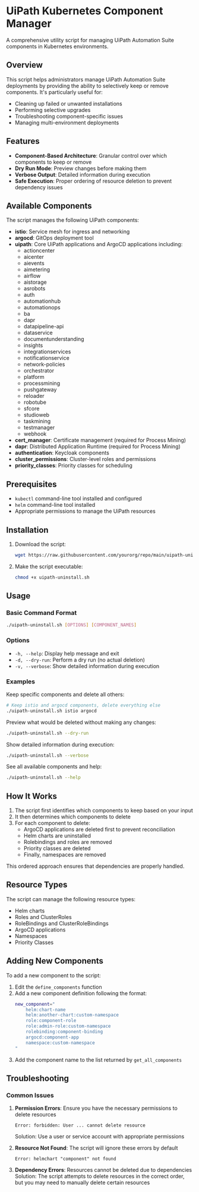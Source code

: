 # UiPath Kubernetes Component Manager

A comprehensive utility script for managing UiPath Automation Suite components in Kubernetes environments.

## Overview

This script helps administrators manage UiPath Automation Suite deployments by providing the ability to selectively keep or remove components. It's particularly useful for:

- Cleaning up failed or unwanted installations
- Performing selective upgrades
- Troubleshooting component-specific issues
- Managing multi-environment deployments

## Features

- **Component-Based Architecture**: Granular control over which components to keep or remove
- **Dry Run Mode**: Preview changes before making them
- **Verbose Output**: Detailed information during execution
- **Safe Execution**: Proper ordering of resource deletion to prevent dependency issues

## Available Components

The script manages the following UiPath components:

- **istio**: Service mesh for ingress and networking
- **argocd**: GitOps deployment tool
- **uipath**: Core UiPath applications and ArgoCD applications including:
    - actioncenter
    - aicenter
    - aievents
    - aimetering
    - airflow
    - aistorage
    - asrobots
    - auth
    - automationhub
    - automationops
    - ba
    - dapr
    - datapipeline-api
    - dataservice
    - documentunderstanding
    - insights
    - integrationservices
    - notificationservice
    - network-policies
    - orchestrator
    - platform
    - processmining
    - pushgateway
    - reloader
    - robotube
    - sfcore
    - studioweb
    - taskmining
    - testmanager
    - webhook
- **cert_manager**: Certificate management (required for Process Mining)
- **dapr**: Distributed Application Runtime (required for Process Mining)
- **authentication**: Keycloak components
- **cluster_permissions**: Cluster-level roles and permissions
- **priority_classes**: Priority classes for scheduling

## Prerequisites

- `kubectl` command-line tool installed and configured
- `helm` command-line tool installed
- Appropriate permissions to manage the UiPath resources

## Installation

1. Download the script:
   ```bash
   wget https://raw.githubusercontent.com/yourorg/repo/main/uipath-uninstall.sh
   ```

2. Make the script executable:
   ```bash
   chmod +x uipath-uninstall.sh
   ```

## Usage

### Basic Command Format

```bash
./uipath-uninstall.sh [OPTIONS] [COMPONENT_NAMES]
```

### Options

- `-h, --help`: Display help message and exit
- `-d, --dry-run`: Perform a dry run (no actual deletion)
- `-v, --verbose`: Show detailed information during execution

### Examples

Keep specific components and delete all others:
```bash
# Keep istio and argocd components, delete everything else
./uipath-uninstall.sh istio argocd
```

Preview what would be deleted without making any changes:
```bash
./uipath-uninstall.sh --dry-run
```

Show detailed information during execution:
```bash
./uipath-uninstall.sh --verbose
```

See all available components and help:
```bash
./uipath-uninstall.sh --help
```

## How It Works

1. The script first identifies which components to keep based on your input
2. It then determines which components to delete
3. For each component to delete:
    - ArgoCD applications are deleted first to prevent reconciliation
    - Helm charts are uninstalled
    - Rolebindings and roles are removed
    - Priority classes are deleted
    - Finally, namespaces are removed

This ordered approach ensures that dependencies are properly handled.

## Resource Types

The script can manage the following resource types:

- Helm charts
- Roles and ClusterRoles
- RoleBindings and ClusterRoleBindings
- ArgoCD applications
- Namespaces
- Priority Classes

## Adding New Components

To add a new component to the script:

1. Edit the `define_components` function
2. Add a new component definition following the format:
   ```bash
   new_component="
       helm:chart-name
       helm:another-chart:custom-namespace
       role:component-role
       role:admin-role:custom-namespace
       rolebinding:component-binding
       argocd:component-app
       namespace:custom-namespace
   "
   ```
3. Add the component name to the list returned by `get_all_components`

## Troubleshooting

### Common Issues

1. **Permission Errors**: Ensure you have the necessary permissions to delete resources
   ```
   Error: forbidden: User ... cannot delete resource
   ```
   Solution: Use a user or service account with appropriate permissions

2. **Resource Not Found**: The script will ignore these errors by default
   ```
   Error: helmchart "component" not found
   ```

3. **Dependency Errors**: Resources cannot be deleted due to dependencies
   Solution: The script attempts to delete resources in the correct order, but you may need to manually delete certain resources
